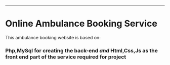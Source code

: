 ___________________________________________________________________________

# Online Ambulance Booking Service

This ambulance booking website is based on:
### Php,MySql for creating the back-end *and* Html,Css,Js as the front end part of the service required for project




